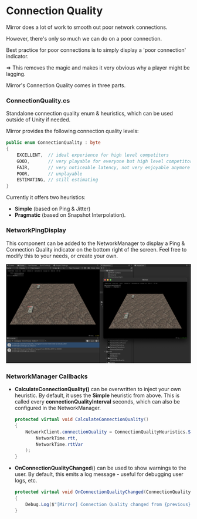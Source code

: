 # Connection Quality

Mirror does a lot of work to smooth out poor network connections.

However, there's only so much we can do on a poor connection.

Best practice for poor connections is to simply display a 'poor connection' indicator.

\=> This removes the magic and makes it very obvious why a player might be lagging.



Mirror's Connection Quality comes in three parts.

### **ConnectionQuality.cs**

Standalone connection quality enum & heuristics, which can be used outside of Unity if needed.

Mirror provides the following connection quality levels:

```csharp
public enum ConnectionQuality : byte
{
    EXCELLENT,  // ideal experience for high level competitors
    GOOD,       // very playable for everyone but high level competitors
    FAIR,       // very noticeable latency, not very enjoyable anymore
    POOR,       // unplayable
    ESTIMATING, // still estimating
}
```

Currently it offers two heuristics:&#x20;

* **Simple** (based on Ping & Jitter)&#x20;
* **Pragmatic** (based on Snapshot Interpolation).

### NetworkPingDisplay

This component can be added to the NetworkManager to display a Ping & Connection Quality indicator on the bottom right of the screen. Feel free to modify this to your needs, or create your own.

![](<../../.gitbook/assets/2023-06-25 - connection quality, gui, callback.png>)

### **NetworkManager Callbacks**

*   **CalculateConnectionQuality()** can be overwritten to inject your own heuristic. By default, it uses the **Simple** heuristic from above. This is called every **connectionQualityInterval** seconds, which can also be configured in the NetworkManager.



    ```csharp
    protected virtual void CalculateConnectionQuality()
    {
        NetworkClient.connectionQuality = ConnectionQualityHeuristics.Simple(
            NetworkTime.rtt, 
            NetworkTime.rttVar
        );
    }
    ```
*   **OnConnectionQualityChanged**() can be used to show warnings to the user. By default, this emits a log message - useful for debugging user logs, etc.



    ```csharp
    protected virtual void OnConnectionQualityChanged(ConnectionQuality previous, ConnectionQuality current)
    {
        Debug.Log($"[Mirror] Connection Quality changed from {previous} to {current}");
    }
    ```
